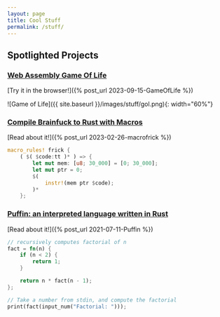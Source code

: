 ```yaml
---
layout: page
title: Cool Stuff
permalink: /stuff/
---
```


## Spotlighted Projects
### [Web Assembly Game Of Life](https://github.com/rafibayer/wasm-gol)
[Try it in the browser!]({% post_url 2023-09-15-GameOfLife %})

![Game of Life]({{ site.baseurl }}/images/stuff/gol.png){: width="60%"}

### [Compile Brainfuck to Rust with Macros](https://github.com/rafibayer/macrofrick)
[Read about it!]({% post_url 2023-02-26-macrofrick %})
```rust
macro_rules! frick {
    ( $( $code:tt )* ) => {
        let mut mem: [u8; 30_000] = [0; 30_000];
        let mut ptr = 0;
        $(
            instr!(mem ptr $code);
        )*
    };
```

### [Puffin: an interpreted language written in Rust](https://github.com/rafibayer/puffin)
[Read about it!]({% post_url 2021-07-11-Puffin %})
```rust
// recursively computes factorial of n
fact = fn(n) {
    if (n < 2) {
        return 1;
    }

    return n * fact(n - 1);
};

// Take a number from stdin, and compute the factorial
print(fact(input_num("Factorial: ")));
```
